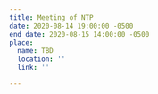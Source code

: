 ```yaml
---
title: Meeting of NTP
date: 2020-08-14 19:00:00 -0500
end_date: 2020-08-15 14:00:00 -0500
place:
  name: TBD
  location: ''
  link: ''

---
```

